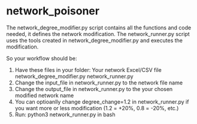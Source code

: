 # network_poisoner

The network_degree_modifier.py script contains all the functions and code needed, it defines the network modification.
The network_runner.py script uses the tools created in network_degree_modifier.py and executes the modification.

So your workflow should be:

1. Have these files in your folder:
Your network Excel/CSV file
network_degree_modifier.py
network_runner.py 
2. Change the input_file in network_runner.py to the network file name
3. Change the output_file in network_runner.py to the your chosen modified network name
4. You can optioanlly change degree_change=1.2 in network_runner.py if you want more or less modification (1.2 = +20%, 0.8 = -20%, etc.)
5. Run: python3 network_runner.py  in bash
